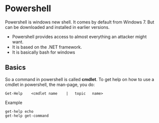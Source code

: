 # Powershell

Powershell is windows new shell. It comes by default from Windows 7. But can be downloaded and installed in earlier versions.


- Powershell provides access to almost everything an attacker might want.
- It is based on the .NET framework.
- It is basically bash for windows


## Basics

So a command in powershell is called **cmdlet**. To get help on how to use a cmdlet in powershell, the man-page, you do:

```
Get-Help	<cmdlet	name	|	topic	name>	
```

Example
```
get-help echo
get-help get-command
```


